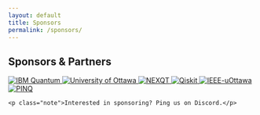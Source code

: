 ```yaml
---
layout: default
title: Sponsors
permalink: /sponsors/
---
```


<main class="container">
  <section id="sponsors" class="card">
    <h2>Sponsors & Partners</h2>
    <div class="sponsor-grid" aria-label="Sponsor logos">
      <a class="sponsor-tile" href="https://www.ibm.com/quantum" target="_blank" rel="noopener">
        <img src="{{ '/assets/IBM_Quantum_Logo.png' | relative_url }}"
           alt="IBM Quantum" class="sponsor-logo" loading="lazy" decoding="async">
      </a>
      <a class="sponsor-tile" href="https://www.uottawa.ca/en" target="_blank" rel="noopener">
        <img src="{{ '/assets/uOttawa_logo.png' | relative_url }}"
           alt="University of Ottawa" class="sponsor-logo" loading="lazy" decoding="async">
      </a>
      <a class="sponsor-tile" href="https://www.nexqt.ca/" target="_blank" rel="noopener">
        <img src="{{ '/assets/NEXQT_Logo2.png' | relative_url }}"
           alt="NEXQT" class="sponsor-logo" loading="lazy" decoding="async">
      </a>
      <a class="sponsor-tile" href="https://www.ibm.com/quantum/qiskit" target="_blank" rel="noopener">
        <img src="{{ '/assets/Badge.svg' | relative_url }}"
           alt="Qiskit" class="sponsor-logo" loading="lazy" decoding="async">
      </a>
      <a class="sponsor-tile" href="https://ieeeuottawa.ca/" target="_blank" rel="noopener">
        <img src="{{ '/assets/ieee.jpeg' | relative_url }}"
           alt="IEEE-uOttawa" class="sponsor-logo" loading="lazy" decoding="async">
      </a>
      <a class="sponsor-tile" href="https://www.pinq2.com/en/" target="_blank" rel="noopener">
        <img src="{{ '/assets/pinq.png' | relative_url }}"
           alt="PINQ" class="sponsor-logo" loading="lazy" decoding="async">
      </a>
<!--       <img src="{{ '/assets/Badge.svg'| relative_url }}" alt="IBM Quantum" class="sponsor-logo" loading="lazy">
      <img src="{{ '/assets/Badge.svg' | relative_url }}" alt="Qiskit" class="sponsor-logo" loading="lazy">
      <img src="{{ '/assets/Badge_Dark.svg' | relative_url }}" alt="Qiskit" class="sponsor-logo" loading="lazy"> -->
    </div>

    <p class="note">Interested in sponsoring? Ping us on Discord.</p>
  </section>
</main>
